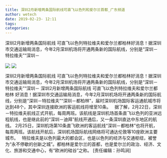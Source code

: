 ```yaml
---
title: 深圳2月新增两条国际航线可直飞以色列和爱尔兰首都_广东频道
author: wetech
date: 2019-02-23- 12:11
tags: 
categories: 
---
```

深圳2月新增两条国际航线 可直飞以色列特拉维夫和爱尔兰都柏林好消息！据深圳市交通运输局消息，今年2月深圳机场将开通两条新的国际航线，分别是“深圳－特拉维夫”“深圳－
<!-- more -->
                
<img align="center" border="0" src="http://p3.ifengimg.com/fck/2019_08/71801391a999adf_w620_h413.jpg" />
                
<img align="center" border="0" src="http://p2.ifengimg.com/a/2016/0810/204c433878d5cf9size1_w16_h16.png" />
                
            
深圳2月新增两条国际航线 可直飞以色列特拉维夫和爱尔兰都柏林好消息！据深圳市交通运输局消息，今年2月深圳机场将开通两条新的国际航线，分别是“深圳－特拉维夫”“深圳－
深圳2月新增两条国际航线 可直飞以色列特拉维夫和爱尔兰都柏林
好消息！据深圳市交通运输局消息，今年2月深圳机场将开通两条新的国际航线，分别是“深圳－特拉维夫”“深圳－都柏林”，届时深圳机场国际客运通航城市将达到48个，其中深圳连接欧洲的客运航线将增至10条。  
据了解，2月22日，深圳－特拉维夫航线正式开航，每周两班。该航线是深圳机场首条直飞以色列的亚洲远程航线，也是继此前的“深圳－迪拜”航线开通后，又一条深圳直达中东地区的航线。
2月25日，深圳机场第10条直飞欧洲的客运航线“深圳－都柏林”也将开航，每周两班。该航线开航后，深圳机场国际航线网络将可通达伦敦等10座欧洲主要城市。  
特拉维夫是以色列最大的都会区，也是以色列的经济与交通枢纽，被誉为“永不停歇的创新之城”。都柏林是爱尔兰的首都，也是爱尔兰的政治、经济、文化、旅游和交通中心，有“欧洲的硅谷”之称。
[责任编辑：孙鸣涧]
            
